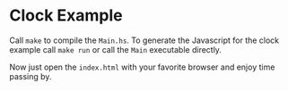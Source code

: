  
Clock Example
=============

Call `make` to compile the `Main.hs`. To generate the Javascript for
the clock example call `make run` or call the `Main` executable directly.

Now just open the `index.html` with your favorite browser and enjoy time
passing by.